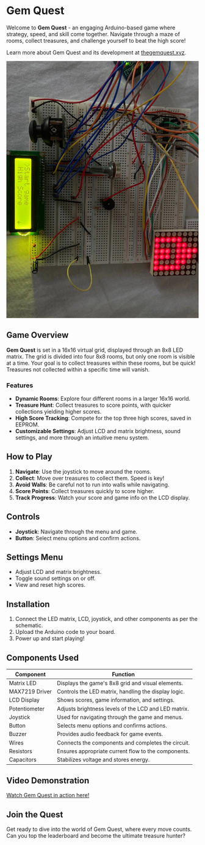 # Gem Quest

Welcome to **Gem Quest** - an engaging Arduino-based game where strategy, speed, and skill come together. Navigate through a maze of rooms, collect treasures, and challenge yourself to beat the high score!

Learn more about Gem Quest and its development at [thegemquest.xyz](http://thegemquest.xyz).

![Gem Quest Setup](/setup.webp)

## Game Overview

**Gem Quest** is set in a 16x16 virtual grid, displayed through an 8x8 LED matrix. The grid is divided into four 8x8 rooms, but only one room is visible at a time. Your goal is to collect treasures within these rooms, but be quick! Treasures not collected within a specific time will vanish.

### Features

- **Dynamic Rooms**: Explore four different rooms in a larger 16x16 world.
- **Treasure Hunt**: Collect treasures to score points, with quicker collections yielding higher scores.
- **High Score Tracking**: Compete for the top three high scores, saved in EEPROM.
- **Customizable Settings**: Adjust LCD and matrix brightness, sound settings, and more through an intuitive menu system.

## How to Play

1. **Navigate**: Use the joystick to move around the rooms.
2. **Collect**: Move over treasures to collect them. Speed is key!
3. **Avoid Walls**: Be careful not to run into walls while navigating.
4. **Score Points**: Collect treasures quickly to score higher.
5. **Track Progress**: Watch your score and game info on the LCD display.

## Controls

- **Joystick**: Navigate through the menu and game.
- **Button**: Select menu options and confirm actions.

## Settings Menu

- Adjust LCD and matrix brightness.
- Toggle sound settings on or off.
- View and reset high scores.

## Installation

1. Connect the LED matrix, LCD, joystick, and other components as per the schematic.
2. Upload the Arduino code to your board.
3. Power up and start playing!

## Components Used

| Component      | Function                                             |
| -------------- | ---------------------------------------------------- |
| Matrix LED     | Displays the game's 8x8 grid and visual elements.    |
| MAX7219 Driver | Controls the LED matrix, handling the display logic. |
| LCD Display    | Shows scores, game information, and settings.        |
| Potentiometer  | Adjusts brightness levels of the LCD and LED matrix. |
| Joystick       | Used for navigating through the game and menus.      |
| Button         | Selects menu options and confirms actions.           |
| Buzzer         | Provides audio feedback for game events.             |
| Wires          | Connects the components and completes the circuit.   |
| Resistors      | Ensures appropriate current flow to the components.  |
| Capacitors     | Stabilizes voltage and stores energy.                |

## Video Demonstration

[Watch Gem Quest in action here!](URL-to-your-YouTube-video)

## Join the Quest

Get ready to dive into the world of Gem Quest, where every move counts. Can you top the leaderboard and become the ultimate treasure hunter?

